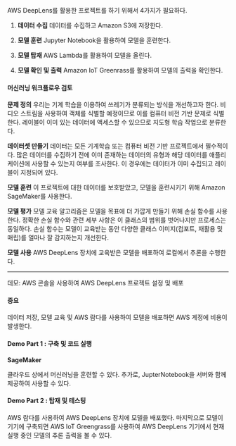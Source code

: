 AWS DeepLens를 활용한 프로젝트를 하기 위해서 4가지가 필요하다.

1. **데이터 수집**
데이터를 수집하고 Amazon S3에 저장한다.

2. **모델 훈련**
Jupyter Notebook을 활용하여 모델을 훈련한다.

3. **모델 탑재**
AWS Lambda를 활용하여 모델을 올린다.

4. **모델 확인 및 출력**
Amazon IoT Greenrass를 활용하여 모델의 출력을 확인한다.

#### **머신러닝 워크플로우 검토**

**문제 정의**
우리는 기계 학습을 이용하여 쓰레기가 분류되는 방식을 개선하고자 한다. 비디오 스트림을 사용하여 객체를 식별할 예정이므로 이를 컴퓨터 비전 기반 문제로 식별한다. 레이블이 이미 있는 데이터에 액세스할 수 있으므로 지도형 학습 작업으로 분류한다.

**데이터셋 만들기**
데이터는 모든 기계학습 또는 컴퓨터 비전 기반 프로젝트에서 필수적이다. 많은 데이터를 수집하기 전에 이미 존재하는 데이터의 유형과 해당 데이터를 애플리케이션에 사용할 수 있는지 여부를 조사한다. 이 경우에는 데이터가 이미 수집되고 레이블이 지정되어 있다.

**모델 훈련**
이 프로젝트에 대한 데이터를 보호받았고, 모델을 훈련시키기 위해 Amazon SageMaker를 사용한다. 

**모델 평가**
모델 교육 알고리즘은 모델을 목표에 더 가깝게 만들기 위해 손실 함수를 사용한다. 정확한 손실 함수와 관련 세부 사항은 이 클래스의 범위를 벗어나지만 프로세스는 동일하다. 손실 함수는 모델이 교육받는 동안 다양한 클래스 이미지(컴포트, 재활용 및 매립)를 얼마나 잘 감지하는지 개선한다.

**모델 사용**
AWS DeepLens 장치에 교육받은 모델을 배포하여 로컬에서 추론을 수행한다.

---

데모: AWS 콘솔을 사용하여 AWS DeepLens 프로젝트 설정 및 배포

#### 중요
데이터 저장, 모델 교육 및 AWS 람다를 사용하여 모델을 배포하면 AWS 계정에 비용이 발생한다.

#### **Demo Part 1 : 구축 및 코드 실행**

**SageMaker**

클라우드 상에서 머신러닝을 훈련할 수 있다. 추가로, JupterNotebook을 서버와 함께 제공하여 사용할 수 있다.

#### **Demo Part 2 : 탑재 및 테스팅**

AWS 람다를 사용하여 AWS DeepLens 장치에 모델을 배포했다. 마지막으로 모델이 기기에 구축되면 AWS IoT Greengrass를 사용하여 AWS DeepLens 기기에서 현재 실행 중인 모델의 추론 출력을 볼 수 있다. 

